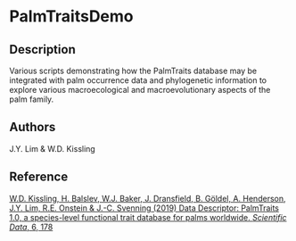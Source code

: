 # PalmTraitsDemo

## Description
Various scripts demonstrating how the PalmTraits database may be integrated with palm occurrence data and phylogenetic information to explore various macroecological and macroevolutionary aspects of the palm family.

## Authors
J.Y. Lim & W.D. Kissling

## Reference
[W.D. Kissling, H. Balslev, W.J. Baker, J. Dransfield, B. Göldel, A. Henderson, J.Y. Lim, R.E. Onstein & J.-C. Svenning (2019) Data Descriptor: PalmTraits 1.0, a species-level functional trait database for palms worldwide. *Scientific Data*, 6, 178](https://www.nature.com/articles/s41597-019-0189-0)
